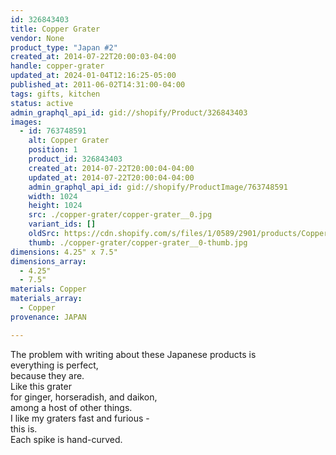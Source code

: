 ```yaml
---
id: 326843403
title: Copper Grater
vendor: None
product_type: "Japan #2"
created_at: 2014-07-22T20:00:03-04:00
handle: copper-grater
updated_at: 2024-01-04T12:16:25-05:00
published_at: 2011-06-02T14:31:00-04:00
tags: gifts, kitchen
status: active
admin_graphql_api_id: gid://shopify/Product/326843403
images:
  - id: 763748591
    alt: Copper Grater
    position: 1
    product_id: 326843403
    created_at: 2014-07-22T20:00:04-04:00
    updated_at: 2014-07-22T20:00:04-04:00
    admin_graphql_api_id: gid://shopify/ProductImage/763748591
    width: 1024
    height: 1024
    src: ./copper-grater/copper-grater__0.jpg
    variant_ids: []
    oldSrc: https://cdn.shopify.com/s/files/1/0589/2901/products/Copper-Grater.jpeg?v=1406073604
    thumb: ./copper-grater/copper-grater__0-thumb.jpg
dimensions: 4.25" x 7.5"
dimensions_array:
  - 4.25"
  - 7.5"
materials: Copper
materials_array:
  - Copper
provenance: JAPAN

---
```


The problem with writing about these Japanese products is  
everything is perfect,  
because they are.  
Like this grater  
for ginger, horseradish, and daikon,  
among a host of other things.  
I like my graters fast and furious -  
this is.  
Each spike is hand-curved.